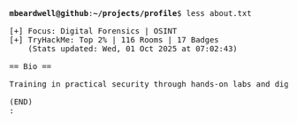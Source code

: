 <pre>

<strong>mbeardwell@github</strong>:<strong>~/projects/profile</strong>$ less about.txt

[+] Focus: Digital Forensics | OSINT
[+] TryHackMe: Top 2% | 116 Rooms | 17 Badges
    (Stats updated: Wed, 01 Oct 2025 at 07:02:43)

== Bio ==

Training in practical security through hands-on labs and digital investigations.

(END)
:
</pre>
